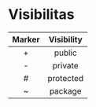 # Visibilitas

| Marker | Visibility |
| :----: | :--------: |
| +      | public     |
| -      | private    |
| #      | protected  |
| ~      | package    |
